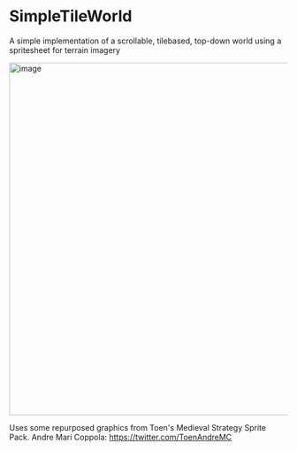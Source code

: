 # SimpleTileWorld
A simple implementation of a scrollable, tilebased, top-down world using a spritesheet for terrain imagery

<img width="638" alt="image" src="https://user-images.githubusercontent.com/3811290/160255215-96600540-3846-4bb6-a082-90daa2b94075.png">

Uses some repurposed graphics from Toen's Medieval Strategy Sprite Pack.
Andre Mari Coppola: https://twitter.com/ToenAndreMC
